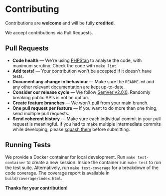 # Contributing

Contributions are **welcome** and will be fully **credited**.

We accept contributions via Pull Requests.

## Pull Requests

- **Code health** — We're using [PHPStan][] to analyse the code, with maximum scrutiny. Check the code with `make lint`.
- **Add tests!** — Your contribution won't be accepted if it doesn't have tests.
- **Document any change in behaviour** — Make sure the `README.md` and any other relevant documentation are kept
  up-to-date.
- **Consider our release cycle** — We follow [SemVer v2.0.0](http://semver.org/). Randomly breaking public APIs is not
  an option.
- **Create feature branches** — We won't pull from your main branch.
- **One pull request per feature** — If you want to do more than one thing, send multiple pull requests.
- **Send coherent history** — Make sure each individual commit in your pull request is meaningful. If you had to make
  multiple intermediate commits while developing, please [squash them][git-squash] before submitting.

## Running Tests

We provide a Docker container for local development. Run `make test-container` to create a new session. Inside the
container run `make test` to run the test suite. Alternatively, run `make test-coverage` for a breakdown of the code
coverage. The coverage report is available in `build/coverage/index.html`.

**Thanks for your contribution**!


[Coding Standard]: phpcs.xml
[git-squash]: http://www.git-scm.com/book/en/v2/Git-Tools-Rewriting-History#Changing-Multiple-Commit-Messages
[PHPStan]: https://phpstan.org/user-guide/getting-started
